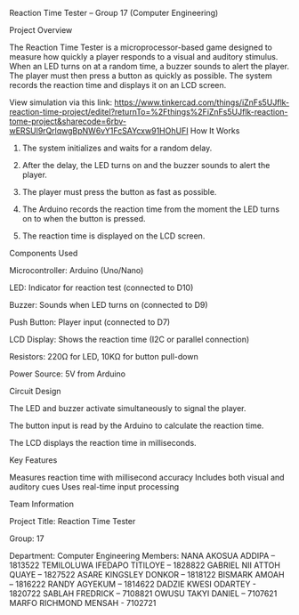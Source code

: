 Reaction Time Tester – Group 17 (Computer Engineering)

Project Overview

The Reaction Time Tester is a microprocessor-based game designed to measure how quickly a player responds to a visual and auditory stimulus. 
When an LED turns on at a random time, a buzzer sounds to alert the player. The player must then press a button as quickly as possible. 
The system records the reaction time and displays it on an LCD screen.

View simulation via this link: https://www.tinkercad.com/things/iZnFs5UJflk-reaction-time-project/editel?returnTo=%2Fthings%2FiZnFs5UJflk-reaction-tome-project&sharecode=6rbv-wERSUl9rQrlqwgBpNW6vY1FcSAYcxw91HOhUFI
How It Works

1. The system initializes and waits for a random delay.


2. After the delay, the LED turns on and the buzzer sounds to alert the player.


3. The player must press the button as fast as possible.


4. The Arduino records the reaction time from the moment the LED turns on to when the button is pressed.


5. The reaction time is displayed on the LCD screen.



Components Used

Microcontroller: Arduino (Uno/Nano)

LED: Indicator for reaction test (connected to D10)

Buzzer: Sounds when LED turns on (connected to D9)

Push Button: Player input (connected to D7)

LCD Display: Shows the reaction time (I2C or parallel connection)

Resistors: 220Ω for LED, 10KΩ for button pull-down

Power Source: 5V from Arduino


Circuit Design

The LED and buzzer activate simultaneously to signal the player.

The button input is read by the Arduino to calculate the reaction time.

The LCD displays the reaction time in milliseconds.


Key Features

Measures reaction time with millisecond accuracy
Includes both visual and auditory cues
Uses real-time input processing


Team Information

Project Title: Reaction Time Tester

Group: 17

Department: Computer Engineering
Members:
NANA AKOSUA ADDIPA – 1813522
TEMILOLUWA IFEDAPO TITILOYE – 1828822
GABRIEL NII ATTOH QUAYE – 1827522
ASARE KINGSLEY DONKOR – 1818122
BISMARK AMOAH – 1816222
RANDY AGYEKUM – 1814622
DADZIE KWESI ODARTEY - 1820722
SABLAH FREDRICK – 7108821
OWUSU TAKYI DANIEL – 7107621
MARFO RICHMOND MENSAH - 7102721

